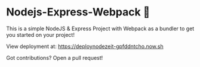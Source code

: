 # Nodejs-Express-Webpack 🎉
This is a simple NodeJS & Express Project with Webpack as a bundler to get you started on your project!

View deployment at:
https://deploynodezeit-gpfddntcho.now.sh

Got contributions? Open a pull request!
